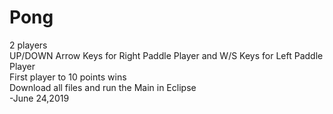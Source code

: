 # Pong              
2 players          
UP/DOWN Arrow Keys for Right Paddle Player and W/S Keys for Left Paddle Player          
First player to 10 points wins              
Download all files and run the Main in Eclipse                
-June 24,2019
